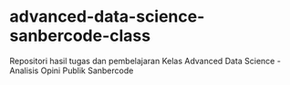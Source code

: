# advanced-data-science-sanbercode-class
Repositori hasil tugas dan pembelajaran Kelas Advanced Data Science - Analisis Opini Publik Sanbercode
